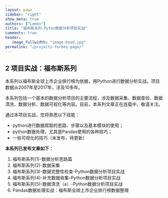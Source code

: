 ```yaml
---
layout: page
sidebar: "right"
show_meta: true
authors: ["Lemon"]
title: "福布斯系列-Pyton数据分析项目实战"
comments: true
header:
   image_fullwidth: "image-head.jpg"
permalink: "/projects-forbes-page/"
---
```


## 2 项目实战：福布斯系列

本系列以福布斯全球上市企业排行榜为依据，用Python进行数据分析实战。项目数据从2007年至2017年，涉及10多年。

本系列包括一个基本的数据分析项目的主要流程，涉及数据采集、数据查验、数据清洗、数据分析、数据可视化等内容。目前，本系列文章正在连载中，敬请关注。

通过本项目实战，您将熟悉以下技能：
* python进行数据爬取的思路、步骤以及基本模块的使用；
* python数据处理，尤其是Pandas使用的各种技巧；
* 一些可视化的技巧（未发布，待更新）

**本系列已发布文章如下：**
1. 福布斯系列(1)-数据分析思路篇
1. 福布斯系列(2)-数据采集
1. 福布斯系列(3)-数据完整性检查-Python数据分析项目实战
1. 福布斯系列(4)-补充数据收集-Python数据分析项目实战
1. 福布斯系列(5)-数据清洗（a）-Python数据分析项目实战
1. Pandas数据处理实战：福布斯全球上市企业排行榜数据整理
